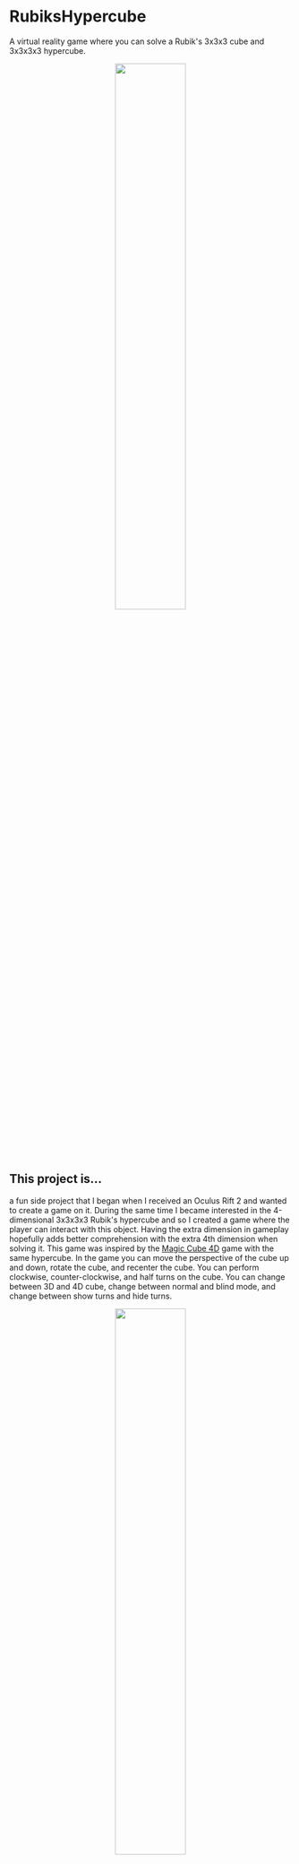 # RubiksHypercube
A virtual reality game where you can solve a Rubik's 3x3x3 cube and 3x3x3x3 hypercube.

<p align="center">
<img src="RollDice.gif" width="50%" class="center"/>
</p>

## This project is...
a fun side project that I began when I received an Oculus Rift 2 and wanted to create a game on it. During the same time I became interested in the 4-dimensional 3x3x3x3 Rubik's hypercube and so I created a game where the player can interact with this object. Having the extra dimension in gameplay hopefully adds better comprehension with the extra 4th dimension when solving it. This game was inspired by the [Magic Cube 4D](https://superliminal.com/cube/) game with the same hypercube. In the game you can move the perspective of the cube up and down, rotate the cube, and recenter the cube. You can perform clockwise, counter-clockwise, and half turns on the cube. You can change between 3D and 4D cube, change between normal and blind mode, and change between show turns and hide turns.

<p align="center">
<img src="RollDice.gif" width="50%" class="center"/>
</p>

## To use this project...
you can download this project and make sure that you have the proper TextMeshPro and virtual reality XR packages installed. To made edits to the program you can find the program files in the Assets/Scripts folder where I have hopefully commented the code clearly. This project also uses Mathematica to generate the cycles for the moves in the object group, and there are Mathematica notebooks in the scripts folder where you can find that information. There are many updates/bugs/fixes that can be made for this program that I don't currently have the time to do, so feel free to edit it and make changes and use or publish the changes as you wish.

<p align="center">
<img src="RollDice.gif" width="50%" class="center"/>
</p>
